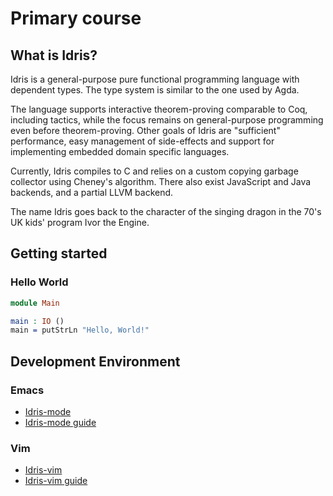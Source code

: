 # Primary course

## What is Idris?

Idris is a general-purpose pure functional programming language with dependent types. The type system is similar to the one used by Agda.

The language supports interactive theorem-proving comparable to Coq, including tactics, while the focus remains on general-purpose programming even before theorem-proving. Other goals of Idris are "sufficient" performance, easy management of side-effects and support for implementing embedded domain specific languages.

Currently, Idris compiles to C and relies on a custom copying garbage collector using Cheney's algorithm. There also exist JavaScript and Java backends, and a partial LLVM backend.

The name Idris goes back to the character of the singing dragon in the 70's UK kids' program Ivor the Engine.

## Getting started

### Hello World
```idris
module Main

main : IO ()
main = putStrLn "Hello, World!"
```

## Development Environment

### Emacs

* [Idris-mode](https://github.com/idris-hackers/idris-mode)
* [Idris-mode guide](https://itu.dk/people/hame/idris-mode.pdf)

### Vim

* [Idris-vim](https://github.com/idris-hackers/idris-vim)
* [Idris-vim guide](http://edwinb.wordpress.com/2013/10/28/interactive-idris-editing-with-vim/)
